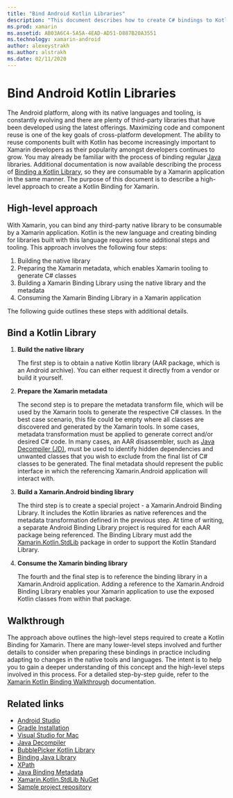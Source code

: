 ```yaml
---
title: "Bind Android Kotlin Libraries"
description: "This document describes how to create C# bindings to Kotlin code, making it possible to consume native libraries in a Xamarin.Android application."
ms.prod: xamarin
ms.assetid: AB03A6C4-5A5A-4EAD-AD51-D887B20A3551
ms.technology: xamarin-android
author: alexeystrakh
ms.author: alstrakh
ms.date: 02/11/2020
---
```


# Bind Android Kotlin Libraries

The Android platform, along with its native languages and tooling, is constantly evolving and there are plenty of third-party libraries that have been developed using the latest offerings. Maximizing code and component reuse is one of the key goals of cross-platform development. The ability to reuse components built with Kotlin has become increasingly important to Xamarin developers as their popularity amongst developers continues to grow. You may already be familiar with the process of binding regular [Java](https://docs.microsoft.com/xamarin/android/platform/binding-java-library/) libraries. Additional documentation is now available describing the process of [Binding a Kotlin Library](walkthrough.md), so they are consumable by a Xamarin application in the same manner. The purpose of this document is to describe a high-level approach to create a Kotlin Binding for Xamarin.

## High-level approach

With Xamarin, you can bind any third-party native library to be consumable by a Xamarin application. Kotlin is the new language and creating binding for libraries built with this language requires some additional steps and tooling. This approach involves the following four steps:

1. Building the native library
1. Preparing the Xamarin metadata, which enables Xamarin tooling to generate C# classes
1. Building a Xamarin Binding Library using the native library and the metadata
1. Consuming the Xamarin Binding Library in a Xamarin application

The following guide outlines these steps with additional details.

## Bind a Kotlin Library

1. **Build the native library**

    The first step is to obtain a native Kotlin library (AAR package, which is an Android archive). You can either request it directly from a vendor or build it yourself.

1. **Prepare the Xamarin metadata**

    The second step is to prepare the metadata transform file, which will be used by the Xamarin tools to generate the respective C# classes. In the best case scenario, this file could be empty where all classes are discovered and generated by the Xamarin tools. In some cases, metadata transformation must be applied to generate correct and/or desired C# code. In many cases, an AAR disassembler, such as [Java Decompiler (JD)](http://java-decompiler.github.io/), must be used to identify hidden dependencies and unwanted classes that you wish to exclude from the final list of C# classes to be generated. The final metadata should represent the public interface in which the referencing Xamarin.Android application will interact with.

1. **Build a Xamarin.Android binding library**

    The third step is to create a special project - a Xamarin.Android Binding Library. It includes the Kotlin libraries as native references and the metadata transformation defined in the previous step. At time of writing, a separate Android Binding Library project is required for each AAR package being referenced. The Binding Library must add the [Xamarin.Kotlin.StdLib](https://www.nuget.org/packages/Xamarin.Kotlin.StdLib/) package in order to support the Kotlin Standard Library.

1. **Consume the Xamarin binding library**

    The fourth and the final step is to reference the binding library in a Xamarin.Android application. Adding a reference to the Xamarin.Android Binding Library enables your Xamarin application to use the exposed Kotlin classes from within that package.

## Walkthrough

The approach above outlines the high-level steps required to create a Kotlin Binding for Xamarin. There are many lower-level steps involved and further details to consider when preparing these bindings in practice including adapting to changes in the native tools and languages. The intent is to help you to gain a deeper understanding of this concept and the high-level steps involved in this process. For a detailed step-by-step guide, refer to the [Xamarin Kotlin Binding Walkthrough](walkthrough.md) documentation.

## Related links

- [Android Studio](https://developer.android.com/studio)
- [Gradle Installation](https://gradle.org/install/)
- [Visual Studio for Mac](https://visualstudio.microsoft.com/downloads)
- [Java Decompiler](http://java-decompiler.github.io/)
- [BubblePicker Kotlin Library](https://github.com/igalata/Bubble-Picker)
- [Binding Java Library](https://docs.microsoft.com/xamarin/android/platform/binding-java-library/)
- [XPath](https://www.w3.org/TR/xpath/)
- [Java Binding Metadata](https://docs.microsoft.com/xamarin/android/platform/binding-java-library/customizing-bindings/java-bindings-metadata)
- [Xamarin.Kotlin.StdLib NuGet](https://www.nuget.org/packages/Xamarin.Kotlin.StdLib/)
- [Sample project repository](https://github.com/xamcat/xamarin-binding-kotlin-framework)
